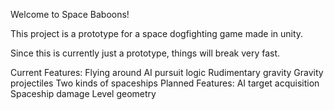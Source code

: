 Welcome to Space Baboons!

This project is a prototype for a space dogfighting game made in unity.

Since this is currently just a prototype, things will break very fast.

Current Features:
	Flying around
	AI pursuit logic
	Rudimentary gravity
	Gravity projectiles
	Two kinds of spaceships
Planned Features:
	AI target acquisition
	Spaceship damage
	Level geometry
